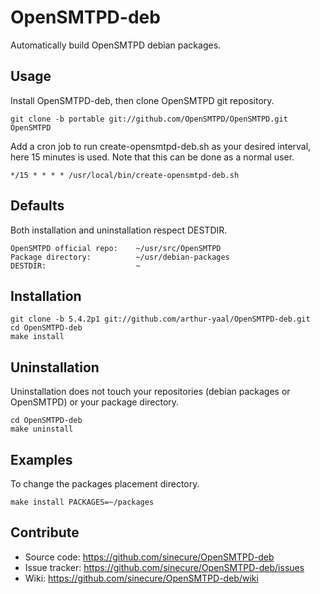 # OpenSMTPD-deb

Automatically build OpenSMTPD debian packages.

## Usage

Install OpenSMTPD-deb, then clone OpenSMTPD git repository.

    git clone -b portable git://github.com/OpenSMTPD/OpenSMTPD.git OpenSMTPD

Add a cron job to run create-opensmtpd-deb.sh as your desired interval, here 15
minutes is used.  Note that this can be done as a normal user.

    */15 * * * * /usr/local/bin/create-opensmtpd-deb.sh

## Defaults

Both installation and uninstallation respect DESTDIR.

    OpenSMTPD official repo:    ~/usr/src/OpenSMTPD
    Package directory:          ~/usr/debian-packages
    DESTDIR:                    ~

## Installation

    git clone -b 5.4.2p1 git://github.com/arthur-yaal/OpenSMTPD-deb.git
    cd OpenSMTPD-deb
    make install

## Uninstallation

Uninstallation does not touch your repositories (debian packages or OpenSMTPD)
or your package directory.

    cd OpenSMTPD-deb
    make uninstall

## Examples

To change the packages placement directory.

    make install PACKAGES=~/packages

## Contribute

* Source code: <https://github.com/sinecure/OpenSMTPD-deb>
* Issue tracker: <https://github.com/sinecure/OpenSMTPD-deb/issues>
* Wiki: <https://github.com/sinecure/OpenSMTPD-deb/wiki>

